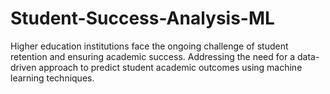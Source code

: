 # Student-Success-Analysis-ML
Higher education institutions face the ongoing challenge of student retention and ensuring academic success. Addressing the need for a data-driven approach to predict student academic outcomes using machine learning techniques.
